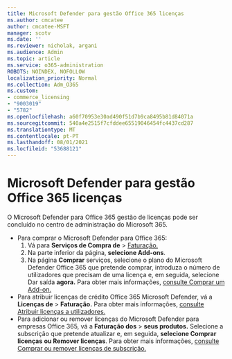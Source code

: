```yaml
---
title: Microsoft Defender para gestão Office 365 licenças
ms.author: cmcatee
author: cmcatee-MSFT
manager: scotv
ms.date: ''
ms.reviewer: nicholak, argani
ms.audience: Admin
ms.topic: article
ms.service: o365-administration
ROBOTS: NOINDEX, NOFOLLOW
localization_priority: Normal
ms.collection: Adm_O365
ms.custom:
- commerce_licensing
- "9003019"
- "5782"
ms.openlocfilehash: a60f70953e30ad490f51d7b9ca8495b81d84071a
ms.sourcegitcommit: 540a4e2515f7cfddee65519046454fc4437cd287
ms.translationtype: MT
ms.contentlocale: pt-PT
ms.lasthandoff: 08/01/2021
ms.locfileid: "53688121"
---
```

# <a name="microsoft-defender-for-office-365-license-management"></a>Microsoft Defender para gestão Office 365 licenças

O Microsoft Defender para Office 365 gestão de licenças pode ser concluído no centro de administração do Microsoft 365.

- Para comprar o Microsoft Defender para Office 365:
    1. Vá para **Serviços de Compra de**  >  [Faturação.](https://go.microsoft.com/fwlink/p/?linkid=868433)
    2. Na parte inferior da página, **selecione Add-ons**.
    3. Na página **Comprar** serviços, selecione o plano do Microsoft Defender Office 365 que pretende comprar, introduza o número de utilizadores que precisam de uma licença e, em seguida, selecione Dar saída **agora.** Para obter mais informações, [consulte Comprar um Add-on.](/microsoft-365/commerce/buy-or-edit-an-add-on)
- Para atribuir licenças de crédito Office 365 Microsoft Defender, vá a **Licenças de**  >  **Faturação.** Para obter mais informações, [consulte Atribuir licenças a utilizadores.](/microsoft-365/admin/manage/assign-licenses-to-users)
- Para adicionar ou remover licenças do Microsoft Defender para empresas Office 365, vá a **Faturação dos**  >  **seus produtos.** Selecione a subscrição que pretende atualizar e, em seguida, **selecione Comprar licenças** **ou Remover licenças**. Para obter mais informações, [consulte Comprar ou remover licenças de subscrição.](/microsoft-365/commerce/licenses/buy-licenses)